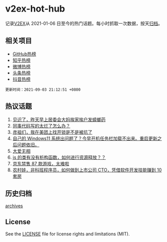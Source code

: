 # v2ex-hot-hub

 记录[V2EX](https://www.v2ex.com/)从 2021-01-06 日至今的热门话题。每小时抓取一次数据，按天[归档](archives)。
 
 ## 相关项目

- [GitHub热榜](https://github.com/snaildev/github-hot-hub)
- [知乎热榜](https://github.com/snaildev/zhihu-hot-hub)
- [微博热榜](https://github.com/snaildev/weibo-hot-hub)
- [头条热榜](https://github.com/snaildev/toutiao-hot-hub)
- [抖音热榜](https://github.com/snaildev/douyin-hot-hub)


 `更新时间：2021-09-03 21:12:51 +0800`

## 热议话题

1. [见识了，昨天早上居委会大妈挨家挨户发蟑螂药](https://www.v2ex.com/t/799576)
1. [同事代码写的太烂了怎么办？](https://www.v2ex.com/t/799688)
1. [彦祖们，我在美团上找开锁是不是被坑了](https://www.v2ex.com/t/799557)
1. [自己的 Windows11 系统出问题了？今早开机任务栏加载不出来。重启更新之后问题依旧。](https://www.v2ex.com/t/799583)
1. [大爱无相](https://www.v2ex.com/t/799594)
1. [js 的类有没有析构函数，如何进行资源释放？？](https://www.v2ex.com/t/799592)
1. [京东禁售 87 款游戏，太难啦](https://www.v2ex.com/t/799665)
1. [农村娃，非科班程序员，如何做到上市公司 CTO，凭借软件开发技能赚到 10 套房](https://www.v2ex.com/t/799750)

## 历史归档

[archives](archives)

## License

See the [LICENSE](LICENSE) file for license rights and limitations (MIT).
